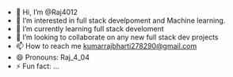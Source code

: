 - 👋 Hi, I’m @Raj4012
- 👀 I’m interested in full stack develpoment and Machine learning.
- 🌱 I’m currently learning full stack develoment
- 💞️ I’m looking to collaborate on any new full stack dev projects
- 📫 How to reach me kumarrajbharti278290@gmail.com
- 😄 Pronouns: Raj_4_04
- ⚡ Fun fact: ...

<!---
Raj4012/Raj4012 is a ✨ special ✨ repository because its `README.md` (this file) appears on your GitHub profile.
You can click the Preview link to take a look at your changes.
--->
